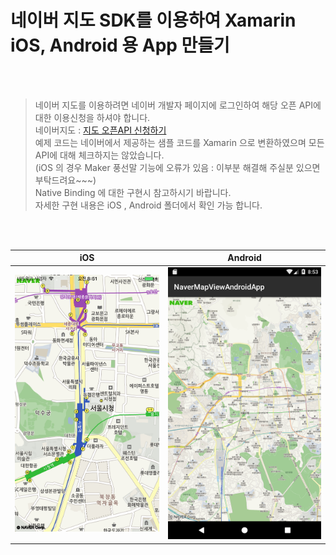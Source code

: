 # 네이버 지도 SDK를 이용하여 Xamarin iOS, Android 용 App 만들기
<br/><br/>

> 네이버 지도를 이용하려면 네이버 개발자 페이지에 로그인하여 해당 오픈 API에 대한 이용신청을 하셔야 합니다.<br/>
> 네이버지도 : [지도 오픈API 신청하기](https://developers.naver.com/docs/map/overview/) <br/>
> 예제 코드는 네이버에서 제공하는 샘플 코드를 Xamarin 으로 변환하였으며 모든 API에 대해 체크하지는 않았습니다.<br/>
> (iOS 의 경우 Maker 풍선말 기능에 오류가 있음 : 이부분 해결해 주실분 있으면 부탁드려요~~~)<br/>
> Native Binding 에 대한 구현시 참고하시기 바랍니다.<br/>
> 자세한 구현 내용은 iOS , Android 폴더에서 확인 가능 합니다.<br/>

<br/><br/>

|     iOS      |     Android    |
|:------------:|:--------------:|
|<img src="https://github.com/imagef5/Xamarin-Naver-MapViewrApp/blob/master/screenshot/ios.png" width="400"/>|<img src="https://github.com/imagef5/Xamarin-Naver-MapViewrApp/blob/master/screenshot/android.png" width="400"/>|
